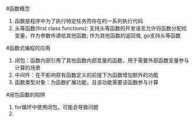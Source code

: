 #函数概念
1. 函数是程序中为了执行特定任务而存在的一系列执行代码
2. 头等函数(first class functions): 支持头等函数的开发语言允许将函数分配给变量，作为参数传递给其他函数; 作为其他函数的返回值, go支持头等函数

#函数式编程的应用
1. 闭包：函数内部引用了其他函数内部变量的函数，用于需要外部函数变量参与计算的场景
2. 中间件：在不影响原有函数定义的前提下为函数增加额外的功能
3. 函数类型对象：为函数扩展功能，且该功能需要该函数参与计算

#闭包函数的陷阱
1. for循环中使用闭包，可能会导致问题
2. 